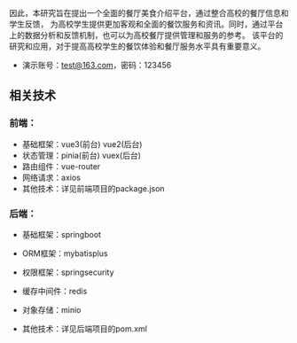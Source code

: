 因此，本研究旨在提出一个全面的餐厅美食介绍平台，通过整合高校的餐厅信息和学生反馈，
为高校学生提供更加客观和全面的餐饮服务和资讯。同时，通过平台上的数据分析和反馈机制，也可以为高校餐厅提供管理和服务的参考。
该平台的研究和应用，对于提高高校学生的餐饮体验和餐厅服务水平具有重要意义。

- 演示账号：test@163.com，密码：123456

## 相关技术

### 前端：
- 基础框架：vue3(前台) vue2(后台)
- 状态管理：pinia(前台) vuex(后台)
- 路由组件：vue-router
- 网络请求：axios
- 其他技术：详见前端项目的package.json

### 后端：
- 基础框架：springboot
- ORM框架：mybatisplus
- 权限框架：springsecurity
- 缓存中间件：redis
- 对象存储：minio

- 其他技术：详见后端项目的pom.xml









